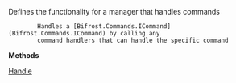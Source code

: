 Defines the functionality for a manager that handles commands
            
            Handles a [Bifrost.Commands.ICommand](Bifrost.Commands.ICommand) by calling any
            command handlers that can handle the specific command

**Methods**

[Handle](Bifrost.Commands.ICommandHandlerManager.Handle)
